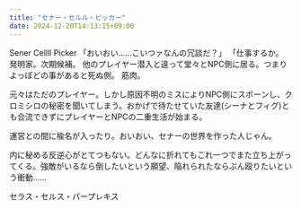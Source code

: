 ```yaml
---
title: "セナー・セルル・ピッカー"
date: 2024-12-20T14:13:15+09:00
---
```

Sener Cellll Picker
「おいおい……こいつァなんの冗談だ？」
「仕事するか。
発明家。次期候補。
他のプレイヤー潜入と違って堂々とNPC側に居る。つまりよっぽどの事があると死ぬ側。
筋肉。

元々はただのプレイヤー。しかし原因不明のミスによりNPC側にスポーンし、クロミシロの秘密を聞いてしまう。おかげで待たせていた友達(シーナとフィグ)とも合流できずにプレイヤーとNPCの二重生活が始まる。

運営との間に楡名が入ったり。おいおい、セナーの世界を作った人じゃん。

内に秘める反逆心がとてつもない。どんなに折れてもこれ一つでまた立ち上がってくる。強敵がいるなら倒したいという願望、陥れられたならぶん殴りたいという衝動……




セラス・セルス・パープレキス
